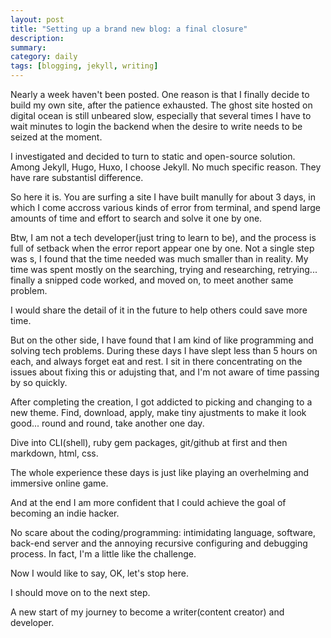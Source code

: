 ```yaml
---
layout: post
title: "Setting up a brand new blog: a final closure"
description: 
summary: 
category: daily
tags: [blogging, jekyll, writing]
---
```


Nearly a week haven't been posted. One reason is that I finally decide to build my own site, after the patience exhausted. The ghost site hosted on digital ocean is still unbeared slow, especially that several times I have to wait minutes to login the backend when the desire to write needs to be seized at the moment.

I investigated and decided to turn to static and open-source solution. Among Jekyll, Hugo, Huxo, I choose Jekyll. No much specific reason. They have rare substantisl difference.

So here it is. You are surfing a site I have built manully for about 3 days, in which I come accross various kinds of error from terminal, and spend large amounts of time and effort to search and solve it one by one. 

Btw, I am not a tech developer(just tring to learn to be), and the process is full of setback when the error report appear one by one. Not a single step was s, I found that the time needed was much smaller than in reality. My time was spent mostly on the searching, trying  and researching, retrying... finally a snipped code worked, and moved on, to meet another same problem.

I would share the detail of it in the future to help others could save more time. 

But on the other side, I have found that I am kind of like programming and solving tech problems. During these days I have slept less than 5 hours on each, and always forget eat and rest. I sit in there concentrating on the issues about fixing this or adujsting that, and I'm not aware of time passing by so quickly. 

After completing the creation, I got addicted to picking and changing to a new theme. Find, download, apply, make tiny ajustments to make it look good... round and round, take another one day.

Dive into CLI(shell), ruby gem packages, git/github at first and then markdown, html, css.  

The whole experience these days is just like playing an overhelming and immersive online game. 

And at the end I am more confident that I could achieve the goal of becoming an indie hacker. 

No scare about the coding/programming: intimidating language, software, back-end server and the annoying recursive configuring and debugging process. In fact, I'm a little like the challenge.

Now I would like to say, OK, let's stop here. 

I should move on to the next step. 

A new start of my journey to become a writer(content creator) and developer.


